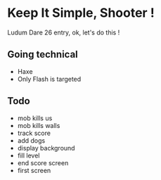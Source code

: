# Keep It Simple, Shooter !

Ludum Dare 26 entry, ok, let's do this !

## Going technical

* Haxe
* Only Flash is targeted

## Todo

* mob kills us
* mob kills walls
* track score
* add dogs
* display background
* fill level
* end score screen
* first screen